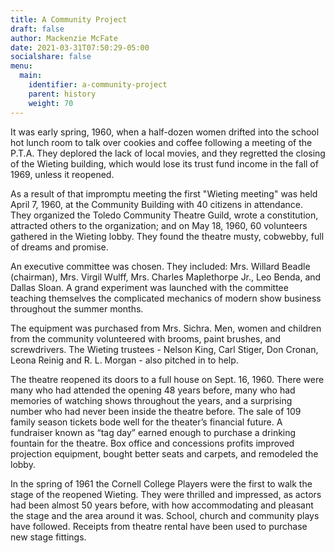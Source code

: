 ```yaml
---
title: A Community Project
draft: false
author: Mackenzie McFate
date: 2021-03-31T07:50:29-05:00
socialshare: false
menu: 
  main:
    identifier: a-community-project
    parent: history
    weight: 70
---
```


It was early spring, 1960, when a half-dozen women drifted into the school hot lunch room to talk over cookies and coffee following a meeting of the P.T.A. They deplored the lack of local movies, and they regretted the closing of the Wieting building, which would lose its trust fund income in the fall of 1969, unless it reopened.

As a result of that impromptu meeting the first "Wieting meeting" was held April 7, 1960, at the Community Building with 40 citizens in attendance. They organized the Toledo Community Theatre Guild, wrote a constitution, attracted others to the organization; and on May 18, 1960, 60 volunteers gathered in the Wieting lobby. They found the theatre musty, cobwebby, full of dreams and promise.

An executive committee was chosen. They included: Mrs. Willard Beadle (chairman), Mrs. Virgil Wulff, Mrs. Charles Maplethorpe Jr., Leo Benda, and Dallas Sloan. A grand experiment was launched with the committee teaching themselves the complicated mechanics of modern show business throughout the summer months.

The equipment was purchased from Mrs. Sichra. Men, women and children from the community volunteered with brooms, paint brushes, and screwdrivers. The Wieting trustees - Nelson King, Carl Stiger, Don Cronan, Leona Reinig and R. L. Morgan - also pitched in to help.

The theatre reopened its doors to a full house on Sept. 16, 1960. There were many who had attended the opening 48 years before, many who had memories of watching shows throughout the years, and a surprising number who had never been inside the theatre before. The sale of 109 family season tickets bode well for the theater’s financial future. A fundraiser known as “tag day” earned enough to purchase a drinking fountain for the theatre. Box office and concessions profits improved projection equipment, bought better seats and carpets, and remodeled the lobby.

In the spring of 1961 the Cornell College Players were the first to walk the stage of the reopened Wieting. They were thrilled and impressed, as actors had been almost 50 years before, with how accommodating and pleasant the stage and the area around it was. School, church and community plays have followed. Receipts from theatre rental have been used to purchase new stage fittings.
